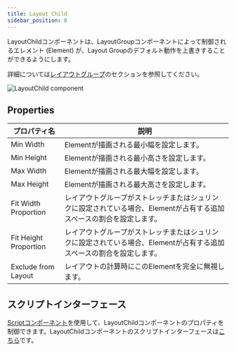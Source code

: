 ```yaml
---
title: Layout Child
sidebar_position: 8
---
```


LayoutChildコンポーネントは、LayoutGroupコンポーネントによって制御されるエレメント (Element) が、Layout Groupのデフォルト動作を上書きすることができるようにします。

詳細については[レイアウトグループ][0]のセクションを参照してください。

![LayoutChild component][1]

## Properties

| プロパティ名              | 説明 |
|-----------------------|-------------|
| Min Width             | Elementが描画される最小幅を設定します。 |
| Min Height            | Elementが描画される最小高さを設定します。 |
| Max Width             | Elementが描画される最大幅を設定します。 |
| Max Height            | Elementが描画される最大高さを設定します。 |
| Fit Width Proportion  | レイアウトグループがストレッチまたはシュリンクに設定されている場合、Elementが占有する追加スペースの割合を設定します。 |
| Fit Height Proportion | レイアウトグループがストレッチまたはシュリンクに設定されている場合、Elementが占有する追加スペースの割合を設定します。 |
| Exclude from Layout   | レイアウトの計算時にこのElementを完全に無視します。 |

## スクリプトインターフェース

[Scriptコンポーネント][2]を使用して、LayoutChildコンポーネントのプロパティを制御できます。LayoutChildコンポーネントのスクリプトインターフェースは[こちら][3]です。

[0]: /user-manual/user-interface/layout-groups
[1]: /images/user-manual/scenes/components/component-layoutchild.png
[2]: /user-manual/packs/components/script
[3]: /api/pc.LayoutChildComponent.html
